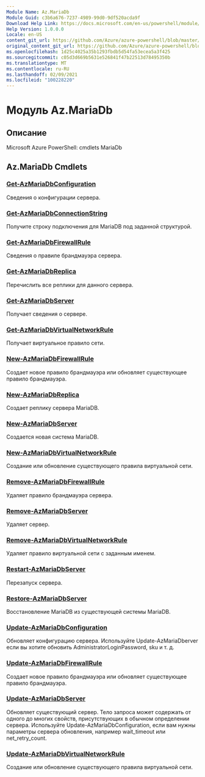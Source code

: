 ```yaml
---
Module Name: Az.MariaDb
Module Guid: c3b6a676-7237-4989-99d0-9df520acda9f
Download Help Link: https://docs.microsoft.com/en-us/powershell/module/az.mariadb
Help Version: 1.0.0.0
Locale: en-US
content_git_url: https://github.com/Azure/azure-powershell/blob/master/src/MariaDb/help/Az.MariaDb.md
original_content_git_url: https://github.com/Azure/azure-powershell/blob/master/src/MariaDb/help/Az.MariaDb.md
ms.openlocfilehash: 1d25c4025a35b1293fbdb5d54fa53ecea5a3f425
ms.sourcegitcommit: c05d3d669b5631e526841f47b22513d78495350b
ms.translationtype: MT
ms.contentlocale: ru-RU
ms.lasthandoff: 02/09/2021
ms.locfileid: "100228220"
---
```

# Модуль Az.MariaDb
## Описание
Microsoft Azure PowerShell: cmdlets MariaDb

## Az.MariaDb Cmdlets
### [Get-AzMariaDbConfiguration](Get-AzMariaDbConfiguration.md)
Сведения о конфигурации сервера.

### [Get-AzMariaDbConnectionString](Get-AzMariaDbConnectionString.md)
Получите строку подключения для MariaDB под заданной структурой.

### [Get-AzMariaDbFirewallRule](Get-AzMariaDbFirewallRule.md)
Сведения о правиле брандмауэра сервера.

### [Get-AzMariaDbReplica](Get-AzMariaDbReplica.md)
Перечислить все реплики для данного сервера.

### [Get-AzMariaDbServer](Get-AzMariaDbServer.md)
Получает сведения о сервере.

### [Get-AzMariaDbVirtualNetworkRule](Get-AzMariaDbVirtualNetworkRule.md)
Получает виртуальное правило сети.

### [New-AzMariaDbFirewallRule](New-AzMariaDbFirewallRule.md)
Создает новое правило брандмауэра или обновляет существующее правило брандмауэра.

### [New-AzMariaDbReplica](New-AzMariaDbReplica.md)
Создает реплику сервера MariaDB.

### [New-AzMariaDbServer](New-AzMariaDbServer.md)
Создается новая система MariaDB.

### [New-AzMariaDbVirtualNetworkRule](New-AzMariaDbVirtualNetworkRule.md)
Создание или обновление существующего правила виртуальной сети.

### [Remove-AzMariaDbFirewallRule](Remove-AzMariaDbFirewallRule.md)
Удаляет правило брандмауэра сервера.

### [Remove-AzMariaDbServer](Remove-AzMariaDbServer.md)
Удаляет сервер.

### [Remove-AzMariaDbVirtualNetworkRule](Remove-AzMariaDbVirtualNetworkRule.md)
Удаляет правило виртуальной сети с заданным именем.

### [Restart-AzMariaDbServer](Restart-AzMariaDbServer.md)
Перезапуск сервера.

### [Restore-AzMariaDbServer](Restore-AzMariaDbServer.md)
Восстановление MariaDB из существующей системы MariaDB.

### [Update-AzMariaDbConfiguration](Update-AzMariaDbConfiguration.md)
Обновляет конфигурацию сервера.
Используйте Update-AzMariaDberver если вы хотите обновить AdministratorLoginPassword, sku и т. д.

### [Update-AzMariaDbFirewallRule](Update-AzMariaDbFirewallRule.md)
Создает новое правило брандмауэра или обновляет существующее правило брандмауэра.

### [Update-AzMariaDbServer](Update-AzMariaDbServer.md)
Обновляет существующий сервер.
Тело запроса может содержать от одного до многих свойств, присутствующих в обычном определении сервера.
Используйте Update-AzMariaDbConfiguration, если вам нужны параметры сервера обновления, например wait_timeout или net_retry_count.

### [Update-AzMariaDbVirtualNetworkRule](Update-AzMariaDbVirtualNetworkRule.md)
Создание или обновление существующего правила виртуальной сети.

